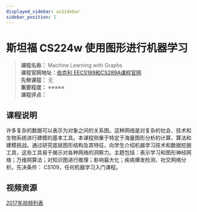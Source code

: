 ```yaml
---
displayed_sidebar: aiSidebar
sidebar_position: 1
---
```


# 斯坦福 CS224w 使用图形进行机器学习





>**课程名称：**  Machine Learning with Graphs      
**课程官网地址：**[伯克利 EECS189和CS289A课程官网](https://www.eecs189.org/)  
**先修课程：** 无  
**重要程度：** ※※※※※  
**课程评点：** 


## 课程说明
许多复杂的数据可以表示为对象之间的关系图。这种网络是对复杂的社会、技术和生物系统进行建模的基本工具。本课程侧重于特定于海量图形分析的计算、算法和建模挑战。通过研究底层图形结构及其特征，向学生介绍机器学习技术和数据挖掘工具，这些工具易于揭示对各种网络的洞察力。主题包括：表示学习和图形神经网络；万维网算法；对知识图进行推理；影响最大化；疾病爆发检测、社交网络分析。先决条件： CS109，任何机器学习入门课程。


## 视频资源

[2017年视频列表](http://snap.stanford.edu/class/cs224w-videos-2017/)

<Comment></Comment>
